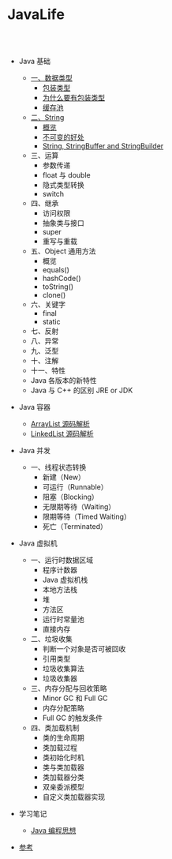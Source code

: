 JavaLife
==

<br>
<br>

- Java 基础
    - [一、数据类型](https://github.com/shadowwingz/JavaLife/blob/master/article/%E6%95%B0%E6%8D%AE%E7%B1%BB%E5%9E%8B.md)
        - [包装类型](https://github.com/shadowwingz/JavaLife/blob/master/article/%E6%95%B0%E6%8D%AE%E7%B1%BB%E5%9E%8B.md#%E5%8C%85%E8%A3%85%E7%B1%BB%E5%9E%8B)
        - [为什么要有包装类型](https://github.com/shadowwingz/JavaLife/blob/master/article/%E6%95%B0%E6%8D%AE%E7%B1%BB%E5%9E%8B.md#%E4%B8%BA%E4%BB%80%E4%B9%88%E8%A6%81%E6%9C%89%E5%8C%85%E8%A3%85%E7%B1%BB%E5%9E%8B)
        - [缓存池](https://github.com/shadowwingz/JavaLife/blob/master/article/%E6%95%B0%E6%8D%AE%E7%B1%BB%E5%9E%8B.md#%E7%BC%93%E5%AD%98%E6%B1%A0)
    - [二、String](https://github.com/shadowwingz/JavaLife/blob/master/article/String.md)
        - [概览](https://github.com/shadowwingz/JavaLife/blob/master/article/String.md#%E6%A6%82%E8%A7%88)
        - [不可变的好处](https://github.com/shadowwingz/JavaLife/blob/master/article/String.md#%E4%B8%8D%E5%8F%AF%E5%8F%98%E7%9A%84%E5%A5%BD%E5%A4%84)
        - [String, StringBuffer and StringBuilder](https://github.com/shadowwingz/JavaLife/blob/master/article/String.md#string-stringbuffer-and-stringbuilder)
    - 三、运算
        - 参数传递
        - float 与 double
        - 隐式类型转换
        - switch
    - 四、继承
        - 访问权限
        - 抽象类与接口
        - super
        - 重写与重载
    - 五、Object 通用方法
        - 概览
        - equals()
        - hashCode()
        - toString()
        - clone()
    - 六、关键字
        - final
        - static
    - 七、反射
    - 八、异常
    - 九、泛型
    - 十、注解
    - 十一、特性
    - Java 各版本的新特性
    - Java 与 C++ 的区别
JRE or JDK
- Java 容器
    - [ArrayList 源码解析](https://github.com/shadowwingz/JavaLife/blob/master/article/ArrayList%20%E6%BA%90%E7%A0%81%E8%A7%A3%E6%9E%90.md)
    - [LinkedList 源码解析](https://github.com/shadowwingz/JavaLife/blob/master/article/LinkedList%20%E6%BA%90%E7%A0%81%E8%A7%A3%E6%9E%90.md)

- Java 并发
    - 一、线程状态转换
        - 新建（New）
        - 可运行（Runnable）
        - 阻塞（Blocking）
        - 无限期等待（Waiting）
        - 限期等待（Timed Waiting）
        - 死亡（Terminated）

- Java 虚拟机
    - 一、运行时数据区域
        - 程序计数器
        - Java 虚拟机栈
        - 本地方法栈
        - 堆
        - 方法区
        - 运行时常量池
        - 直接内存
    - 二、垃圾收集
       - 判断一个对象是否可被回收
       - 引用类型
       - 垃圾收集算法
       - 垃圾收集器
    - 三、内存分配与回收策略
        - Minor GC 和 Full GC
        - 内存分配策略
        - Full GC 的触发条件
    - 四、类加载机制
        - 类的生命周期
        - 类加载过程
        - 类初始化时机
        - 类与类加载器
        - 类加载器分类
        - 双亲委派模型
        - 自定义类加载器实现
- 学习笔记
    - [Java 编程思想](https://github.com/shadowwingz/ThinkingInJava)

- [参考](https://github.com/CyC2018/CS-Notes/blob/master/docs/notes/Java%20%E5%9F%BA%E7%A1%80.md)